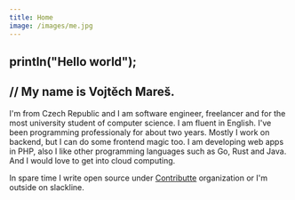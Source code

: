 ```yaml
---
title: Home
image: /images/me.jpg
---
```

## println("Hello world"); 

## // My name is Vojtěch Mareš.

I'm from Czech Republic and I am software engineer, freelancer and for the most university student of computer science. I am fluent in English. I've been programming professionaly for about two years. Mostly I work on backend, but I can do some frontend magic too. I am developing web apps in PHP, also I like other programming languages such as Go, Rust and Java. And I would love to get into cloud computing.

In spare time I write open source under [Contributte](https://contributte.org) organization or I'm outside on slackline.
